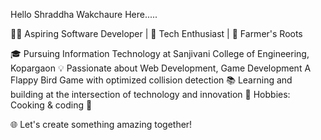 Hello Shraddha Wakchaure Here.....

👨‍💻 Aspiring Software Developer | 🚀 Tech Enthusiast | 🌱 Farmer's Roots

🎓 Pursuing Information Technology at Sanjivani College of Engineering, Kopargaon 💡 Passionate about Web Development, Game Development A Flappy Bird Game with optimized collision detection 📚 Learning and building at the intersection of technology and innovation 🌟 Hobbies: Cooking & coding 🌱

🌐 Let's create something amazing together!
<!---
Shraddhawakchaure3/Shraddhawakchaure3 is a ✨ special ✨ repository because its `README.md` (this file) appears on your GitHub profile.
You can click the Preview link to take a look at your changes.
--->
